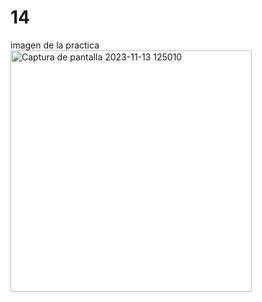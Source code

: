 # 14
imagen de la practica 
<img width="386" alt="Captura de pantalla 2023-11-13 125010" src="https://github.com/jrzinohe/14/assets/150485228/91e249f3-a5a5-44d0-84a6-8e890b8329ea">

